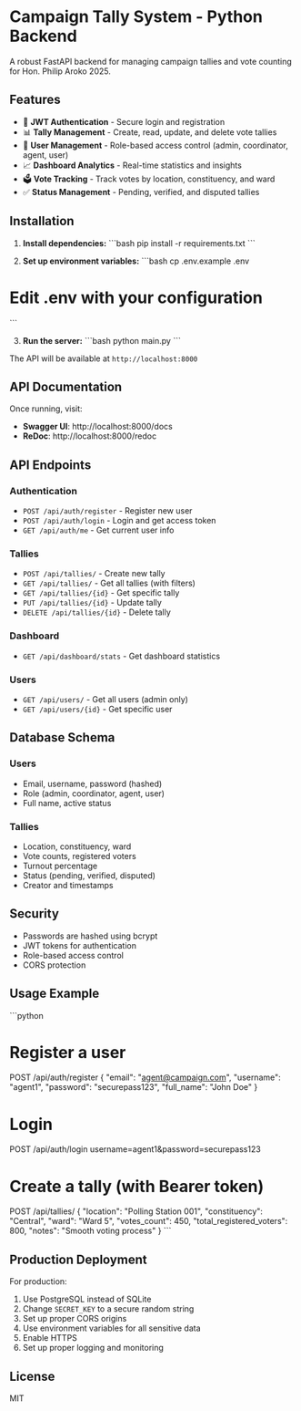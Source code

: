 # Campaign Tally System - Python Backend

A robust FastAPI backend for managing campaign tallies and vote counting for Hon. Philip Aroko 2025.

## Features

- 🔐 **JWT Authentication** - Secure login and registration
- 📊 **Tally Management** - Create, read, update, and delete vote tallies
- 👥 **User Management** - Role-based access control (admin, coordinator, agent, user)
- 📈 **Dashboard Analytics** - Real-time statistics and insights
- 🗳️ **Vote Tracking** - Track votes by location, constituency, and ward
- ✅ **Status Management** - Pending, verified, and disputed tallies

## Installation

1. **Install dependencies:**
\`\`\`bash
pip install -r requirements.txt
\`\`\`

2. **Set up environment variables:**
\`\`\`bash
cp .env.example .env
# Edit .env with your configuration
\`\`\`

3. **Run the server:**
\`\`\`bash
python main.py
\`\`\`

The API will be available at `http://localhost:8000`

## API Documentation

Once running, visit:
- **Swagger UI**: http://localhost:8000/docs
- **ReDoc**: http://localhost:8000/redoc

## API Endpoints

### Authentication
- `POST /api/auth/register` - Register new user
- `POST /api/auth/login` - Login and get access token
- `GET /api/auth/me` - Get current user info

### Tallies
- `POST /api/tallies/` - Create new tally
- `GET /api/tallies/` - Get all tallies (with filters)
- `GET /api/tallies/{id}` - Get specific tally
- `PUT /api/tallies/{id}` - Update tally
- `DELETE /api/tallies/{id}` - Delete tally

### Dashboard
- `GET /api/dashboard/stats` - Get dashboard statistics

### Users
- `GET /api/users/` - Get all users (admin only)
- `GET /api/users/{id}` - Get specific user

## Database Schema

### Users
- Email, username, password (hashed)
- Role (admin, coordinator, agent, user)
- Full name, active status

### Tallies
- Location, constituency, ward
- Vote counts, registered voters
- Turnout percentage
- Status (pending, verified, disputed)
- Creator and timestamps

## Security

- Passwords are hashed using bcrypt
- JWT tokens for authentication
- Role-based access control
- CORS protection

## Usage Example

\`\`\`python
# Register a user
POST /api/auth/register
{
  "email": "agent@campaign.com",
  "username": "agent1",
  "password": "securepass123",
  "full_name": "John Doe"
}

# Login
POST /api/auth/login
username=agent1&password=securepass123

# Create a tally (with Bearer token)
POST /api/tallies/
{
  "location": "Polling Station 001",
  "constituency": "Central",
  "ward": "Ward 5",
  "votes_count": 450,
  "total_registered_voters": 800,
  "notes": "Smooth voting process"
}
\`\`\`

## Production Deployment

For production:
1. Use PostgreSQL instead of SQLite
2. Change `SECRET_KEY` to a secure random string
3. Set up proper CORS origins
4. Use environment variables for all sensitive data
5. Enable HTTPS
6. Set up proper logging and monitoring

## License

MIT
